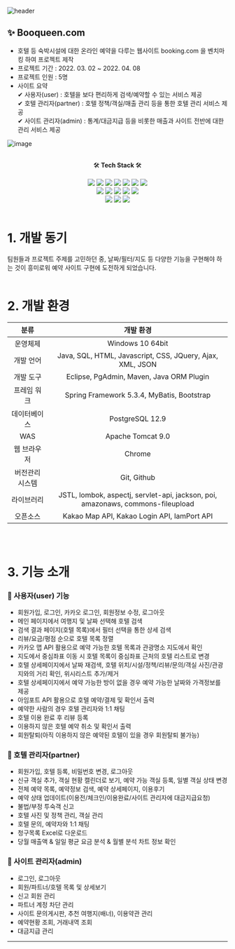 ![header](https://capsule-render.vercel.app/api?type=Cylinder&color=003580&text=Booqueen.com&height=180&fontSize=50&fontColor=fff)
## ✨ Booqueen.com
- 호텔 등 숙박시설에 대한 온라인 예약을 다루는 웹사이트 <span color="#004679">booking</span><span color="#00A0D6">.com</span> 을 벤치마킹 하여 프로젝트 제작
- 프로젝트 기간 : 2022. 03. 02 ~ 2022. 04. 08
- 프로젝트 인원 : 5명
- 사이트 요약<br>
  ✔ 사용자(user) : 호텔을 보다 편리하게 검색/예약할 수 있는 서비스 제공<br>
  ✔ 호텔 관리자(partner) : 호텔 정책/객실/매출 관리 등을 통한 호텔 관리 서비스 제공<br>
  ✔ 사이트 관리자(admin) : 통계/대금지급 등을 비롯한 매출과 사이트 전반에 대한 관리 서비스 제공

![image](https://user-images.githubusercontent.com/97867506/165015588-eae1828c-4f46-479a-acb0-806b9ef7e138.png)
<br><br>
<div align="center">🛠<b> Tech Stack </b>🛠</div><br>
<div align="center">
  <img src="https://img.shields.io/badge/Java-007396?style=flat&logo=Java&logoColor=white"/>
  <img src="https://img.shields.io/badge/Spring-6DB33F?style=flat&logo=Spring&logoColor=white"/>
  <img src="https://img.shields.io/badge/JavaScript-F7DF1E?style=flat&logo=JavaScript&logoColor=white"/>
  <img src="https://img.shields.io/badge/HTML5-E34F26?style=flat&logo=HTML5&logoColor=white"/>
  <img src="https://img.shields.io/badge/CSS3-1572B6?style=flat&logo=CSS3&logoColor=white"/>
  <img src="https://img.shields.io/badge/jQuery-0769AD?style=flat&logo=jQuery&logoColor=white"/>
  <img src="https://img.shields.io/badge/JSON-000000?style=flat&logo=JSON&logoColor=white"/><br>
  <img src="https://img.shields.io/badge/Bootstrap-7952B3?style=flat&logo=Bootstrap&logoColor=white"/>
  <img src="https://img.shields.io/badge/Eclipse IDE-2C2255?style=flat&logo=Eclipse IDE&logoColor=white"/>
  <img src="https://img.shields.io/badge/Apache Tomcat-F8DC75?style=flat&logo=Apache Tomcat&logoColor=black"/>
  <img src="https://img.shields.io/badge/Amazon S3-569A31?style=flat&logo=Amazon S3&logoColor=white"/>
  <img src="https://img.shields.io/badge/Amazon AWS-232F3E?style=flat&logo=Amazon AWS&logoColor=white"/><br>
  <img src="https://img.shields.io/badge/PostgreSQL-4169E1?style=flat&logo=PostgreSQL&logoColor=white"/>
  <img src="https://img.shields.io/badge/Git-F05032?style=flat&logo=Git&logoColor=white"/>
  <img src="https://img.shields.io/badge/GitHub-181717?style=flat&logo=GitHub&logoColor=white"/>
</div><br>

# 1. 개발 동기
팀원들과 프로젝트 주제를 고민하던 중, 날짜/필터/지도 등 다양한 기능을 구현해야 하는 것이 흥미로워 예약 사이트 구현에 도전하게 되었습니다.
<br><br>

# 2. 개발 환경
| 분류 | 개발 환경 |
| :------------: | :-------------: |
| 운영체제 | Windows 10 64bit |
| 개발 언어 | Java, SQL, HTML, Javascript, CSS, JQuery, Ajax, XML, JSON |
| 개발 도구 | Eclipse, PgAdmin, Maven, Java ORM Plugin |
| 프레임 워크 | Spring Framework 5.3.4, MyBatis, Bootstrap |
| 데이터베이스 | PostgreSQL 12.9 |
| WAS | Apache Tomcat 9.0 |
| 웹 브라우저 | Chrome |
| 버전관리 시스템 | Git, Github |
| 라이브러리 | JSTL, lombok, aspectj, servlet-api, jackson, poi, amazonaws, commons-fileupload |
| 오픈소스 | Kakao Map API, Kakao Login API, IamPort API |

<br><br>

# 3. 기능 소개

### 💛 사용자(user) 기능

- 회원가입, 로그인, 카카오 로그인, 회원정보 수정, 로그아웃
- 메인 페이지에서 여행지 및 날짜 선택해 호텔 검색
- 검색 결과 페이지(호텔 목록)에서 필터 선택을 통한 상세 검색
- 리뷰/요금/평점 순으로 호텔 목록 정렬
- 카카오 맵 API 활용으로 예약 가능한 호텔 목록과 관광명소 지도에서 확인
- 지도에서 중심좌표 이동 시 호텔 목록이 중심좌표 근처의 호텔 리스트로 변경
- 호텔 상세페이지에서 날짜 재검색, 호텔 위치/시설/정책/리뷰/문의/객실 사진/관광지와의 거리 확인, 위시리스트 추가/제거
- 호텔 상세페이지에서 예약 가능한 방이 없을 경우 예약 가능한 날짜와 가격정보를 제공
- 아임포트 API 활용으로 호텔 예약/결제 및 확인서 출력
- 예약한 사람의 경우 호텔 관리자와 1:1 채팅
- 호텔 이용 완료 후 리뷰 등록
- 이용하지 않은 호텔 예약 취소 및 확인서 출력
- 회원탈퇴(아직 이용하지 않은 예약된 호텔이 있을 경우 회원탈퇴 불가능)

### 💚 호텔 관리자(partner)

- 회원가입, 호텔 등록, 비밀번호 변경, 로그아웃
- 신규 객실 추가, 객실 현황 캘린더로 보기, 예약 가능 객실 등록, 일별 객실 상태 변경
- 전체 예약 목록, 예약정보 검색, 예약 상세페이지, 이용후기
- 예약 상태 업데이트(이용전/체크인/이용완료/사이트 관리자에 대금지급요청)
- 불법/부정 투숙객 신고
- 호텔 사진 및 정책 관리, 객실 관리
- 호텔 문의, 예약자와 1:1 채팅
- 청구목록 Excel로 다운로드
- 당월 매출액 & 일일 평균 요금 분석 & 월별 분석 차트 정보 확인

### 💙 사이트 관리자(admin)

- 로그인, 로그아웃
- 회원/파트너/호텔 목록 및 상세보기
- 신고 회원 관리
- 파트너 계정 차단 관리
- 사이트 문의게시판, 추천 여행지(배너), 이용약관 관리
- 예약현황 조회, 거래내역 조회
- 대금지급 관리

---
